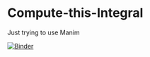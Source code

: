 # Compute-this-Integral
Just trying to use Manim

[![Binder](https://mybinder.org/badge_logo.svg)](https://mybinder.org/v2/gh/Mohammed159159/Compute-this-Integral.git/master?labpath=Compute%20This%20Integral.ipynb)
